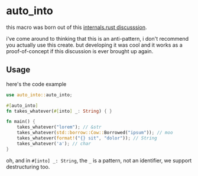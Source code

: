 # auto_into

this macro was born out of this [internals.rust discusssion](https://internals.rust-lang.org/t/into-function-parameters/17870/3).

i've come around to thinking that this is an anti-pattern, i don't recommend you actually use this create. but developing it was cool and it works as a proof-of-concept if this discussion is ever brought up again.

## Usage

here's the code example
```rust
use auto_into::auto_into;

#[auto_into]
fn takes_whatever(#[into] _: String) { }

fn main() {
	takes_whatever("lorem"); // &str
	takes_whatever(std::borrow::Cow::Borrowed("ipsum")); // moo
	takes_whatever(format!("{} sit", "dolor")); // String
	takes_whatever('a'); // char
}
```

oh, and in `#[into] _: String`, the `_` is a pattern, not an identifier, we support destructuring too.
